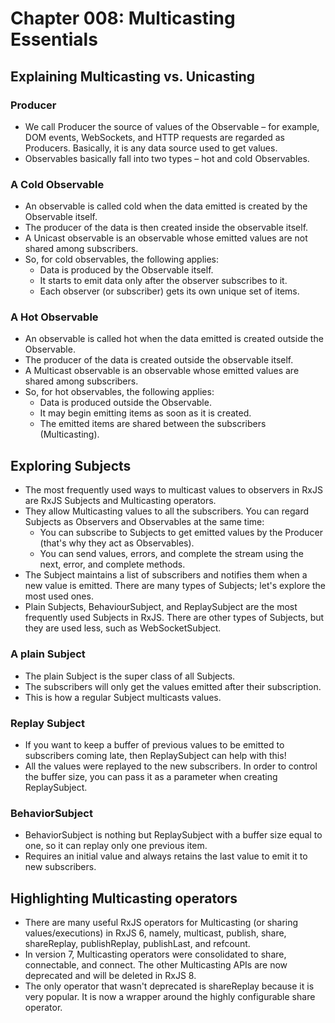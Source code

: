 # Chapter 008: Multicasting Essentials

## Explaining Multicasting vs. Unicasting

### Producer
- We call Producer the source of values of the Observable – for example, DOM events, WebSockets, and HTTP requests are regarded as Producers. Basically, it is any data source used to get values.
- Observables basically fall into two types – hot and cold Observables.

### A Cold Observable
- An observable is called cold when the data emitted is created by the Observable itself.
- The producer of the data is then created inside the observable itself.
- A Unicast observable is an observable whose emitted values are not shared among subscribers.
- So, for cold observables, the following applies:
    - Data is produced by the Observable itself.
    - It starts to emit data only after the observer subscribes to it.
    - Each observer (or subscriber) gets its own unique set of items.

### A Hot Observable
- An observable is called hot when the data emitted is created outside the Observable.
- The producer of the data is created outside the observable itself. 
- A Multicast observable is an observable whose emitted values are shared among subscribers.
- So, for hot observables, the following applies:
    - Data is produced outside the Observable.
    - It may begin emitting items as soon as it is created.
    - The emitted items are shared between the subscribers (Multicasting).

## Exploring Subjects
- The most frequently used ways to multicast values to observers in RxJS are RxJS Subjects and Multicasting operators.
- They allow Multicasting values to all the subscribers. You can regard Subjects as Observers and Observables at the same time:
    - You can subscribe to Subjects to get emitted values by the Producer (that's why they act as Observables).
    - You can send values, errors, and complete the stream using the next, error, and complete methods.
- The Subject maintains a list of subscribers and notifies them when a new value is emitted. There are many types of Subjects; let's explore the most used ones.
- Plain Subjects, BehaviourSubject, and ReplaySubject are the most frequently used Subjects in RxJS. There are other types of Subjects, but they are used less, such as WebSocketSubject.

### A plain Subject
- The plain Subject is the super class of all Subjects.
- The subscribers will only get the values emitted after their subscription.
- This is how a regular Subject multicasts values.

### Replay Subject
- If you want to keep a buffer of previous values to be emitted to subscribers coming late, then ReplaySubject can help with this!
- All the values were replayed to the new subscribers. In order to control the buffer size, you can pass it as a parameter when creating ReplaySubject.

### BehaviorSubject
- BehaviorSubject is nothing but ReplaySubject with a buffer size equal to one, so it can replay only one previous item.
- Requires an initial value and always retains the last value to emit it to new subscribers.

## Highlighting Multicasting operators
- There are many useful RxJS operators for Multicasting (or sharing values/executions) in RxJS 6, namely, multicast, publish, share, shareReplay, publishReplay, publishLast, and refcount.
- In version 7, Multicasting operators were consolidated to share, connectable, and connect. The other Multicasting APIs are now deprecated and will be deleted in RxJS 8. 
- The only operator that wasn't deprecated is shareReplay because it is very popular. It is now a wrapper around the highly configurable share operator.